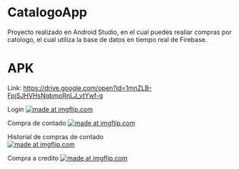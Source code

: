 # CatalogoApp

Proyecto realizado en Android Studio, en el cual puedes realiar compras por catologo, el cual utiliza la base de datos en tiempo real de Firebase.

# APK
Link: https://drive.google.com/open?id=1mnZLB-FpjSJHVHsNqbmoRnLJ_vtYwf-g

Login
<a href="https://imgflip.com/gif/2nohwm"><img src="https://i.imgflip.com/2nohwm.gif" title="made at imgflip.com"/></a>

Compra de contado
<a href="https://imgflip.com/gif/2nojmv"><img src="https://i.imgflip.com/2nojmv.gif" title="made at imgflip.com"/></a>

Historial de compras de contado  
<a href="https://imgflip.com/gif/2nolol"><img src="https://i.imgflip.com/2nolol.gif" title="made at imgflip.com"/></a>

Compra a credito
<a href="https://imgflip.com/gif/2nojw8"><img src="https://i.imgflip.com/2nojw8.gif" title="made at imgflip.com"/></a>
